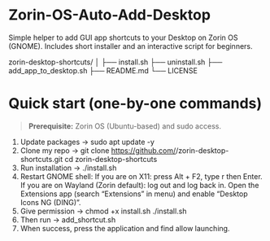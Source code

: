 # Zorin-OS-Auto-Add-Desktop
Simple helper to add GUI app shortcuts to your Desktop on Zorin OS (GNOME). Includes short installer and an interactive script for beginners.

zorin-desktop-shortcuts/
│
├── install.sh
├── uninstall.sh
├── add_app_to_desktop.sh
├── README.md
└── LICENSE

# Quick start (one-by-one commands)

> **Prerequisite:** Zorin OS (Ubuntu-based) and sudo access.

1. Update packages
   -> sudo apt update -y
2. Clone my repo
   -> git clone https://github.com/<your-username>/zorin-desktop-shortcuts.git
   cd zorin-desktop-shortcuts
3. Run installation
   -> ./install.sh
5. Restart GNOME shell:
   If you are on X11: press Alt + F2, type r then Enter.
   If you are on Wayland (Zorin default): log out and log back in.
   Open the Extensions app (search “Extensions” in menu) and enable “Desktop Icons NG (DING)”.
6. Give permission
   -> chmod +x install.sh
   ./install.sh
7. Then run
   -> add_shortcut.sh
9. When success, press the application and find allow launching.

